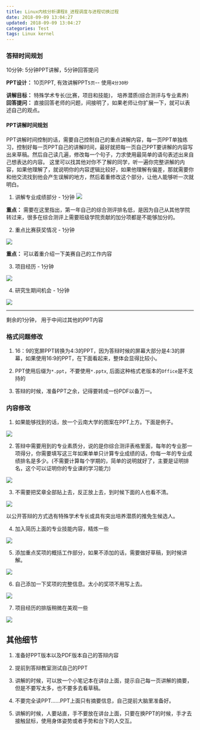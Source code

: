 ```yaml
---
title: Linux内核分析课程8_进程调度与进程切换过程
date: 2018-09-09 13:04:27
updated: 2018-09-09 13:04:27
categories: Test
tags: Linux kernel
---
```


### 答辩时间规划

10分钟: 5分钟PPT讲解，5分钟回答提问

**PPT设计：** 10页PPT, 有效讲解PPT`5页`-- 使用`4分30秒`

**讲解目标：** 特殊学术专长(比赛，项目和技能)， 培养潜质(综合测评与专业素养)
**回答提问：** 直接回答老师的问题，间接明了，如果老师让你扩展一下，就可以表述自己的观点。

#### PPT讲解时间规划

PPT讲解时间控制的话，需要自己控制自己的重点讲解内容，每一页PPT单独练习，控制好每一页PPT自己的讲解时间，最好就把每一页自己PPT要讲解的内容写出来草稿。然后自己读几遍，修改每一个句子，力求使用最简单的语句表述出来自己想表达的内容。 这里可以找其他对你不了解的同学，听一遍你完整讲解的内容，如果他理解了，就说明你的内容逻辑比较好，如果他理解有偏差，那就需要你和他交流找到他会产生误解的地方，然后着重修改这个部分，让他人能够听一次就明白。

1. 讲解专业成绩部分 - 1分钟
![](/images/in-post/答辩修改说明/2018-09-09-18-17-23.png)

**重点：** 需要在这里指出，第一年自己的综合测评排名低，是因为自己从其他学院转过来，很多在综合测评上需要班级学院贡献的加分项都是不能够加分的。

2. 重点比赛获奖情况 - 1分钟

![](/images/in-post/答辩修改说明/2018-09-09-18-18-33.png)

**重点：** 可以着重介绍一下美赛自己的工作内容

3. 项目经历 - 1分钟

![](/images/in-post/答辩修改说明/2018-09-09-18-20-09.png)

4. 研究生期间机会 - 1分钟

![](/images/in-post/答辩修改说明/2018-09-09-18-19-38.png)

******
剩余的1分钟， 用于中间过其他的PPT内容

### 格式问题修改

1. 16：9的宽屏PPT转换为4:3的PPT，因为答辩时候的屏幕大部分是4:3的屏幕，如果使用16:9的PPT，在下面看起来，整体会显得比较小。

2. PPT使用后缀为`*.ppt`，不要使用`*.pptx`, 后面这种格式老版本的`Office`是不支持的

3. 答辩的时候，准备PPT之余，记得要转成一份PDF以备万一。



### 内容修改

1. 如果能够找到的话，放一个云南大学的图案在PPT上方。下面是例子。

![](/images/in-post/答辩修改说明/2018-09-09-16-42-26.png)


2. 答辩中需要用到的专业素质分，说的是你综合测评表格里面，每年的专业那一项得分，你需要填写这三年如果单单只计算专业成绩的话，你每一年的专业成绩排名是多少。(不需要计算每个学期的，简单的说明就好了，主要是证明排名，这个可以证明你的专业课的学习能力)

![](../images/in-post/答辩修改说明/2018-09-09-17-03-21.png)

3. 不需要把奖章全部贴上去，反正放上去，到时候下面的人也看不清。

![](/images/in-post/答辩修改说明/2018-09-09-17-24-33.png)

以公开答辩的方式选有特殊学术专长或具有突出培养潜质的推免生候选人。


4. 加入简历上面的专业技能内容，精炼一些

![](/images/in-post/答辩修改说明/2018-09-09-18-23-24.png)


5. 添加重点奖项的概括工作部分，如果不添加的话，需要做好草稿，到时候讲解。

![](/images/in-post/答辩修改说明/2018-09-09-18-25-22.png)

6. 自己添加一下奖项的完整信息。太小的奖项不用写上去。

![](/images/in-post/答辩修改说明/2018-09-09-18-26-26.png)

7. 项目经历的排版稍微在美观一些

![](/images/in-post/答辩修改说明/2018-09-09-18-27-01.png)



## 其他细节

1. 准备好PPT版本以及PDF版本自己的答辩内容

2. 提前到答辩教室测试自己的PPT

3. 讲解的时候，可以放一个小笔记本在讲台上面，提示自己每一页讲解的摘要，但是不要写太多，也不要多去看草稿。

4. 不要完全读PPT......PPT上面只有摘要信息，自己提前大脑里准备好。
   
5. 讲解的时候，人要站直，手不要放在讲台上面，只要在换PPT的时候，手才去接触鼠标，使用身体姿势或者手势和台下的人交互。